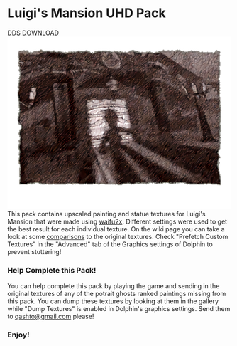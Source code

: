 # Luigi's Mansion UHD Pack
[DDS DOWNLOAD](https://drive.google.com/open?id=1eTzVwCwv1VCvWBV8_sKOla4rFmTDmaEh)
![](https://raw.githubusercontent.com/quinton-ashley/Luigis_Mansion_UHD_Pack/master/GLM/menus/tex1_416x320_24f18efbcc5c384d_14.png)  
This pack contains upscaled painting and statue textures for Luigi's Mansion that were made using [waifu2x](http://waifu2x.udp.jp).  Different settings were used to get the best result for each individual texture.  On the wiki page you can take a look at some [comparisons](https://github.com/quinton-ashley/Luigis_Mansion_UHD_Pack/wiki) to the original textures.  Check "Prefetch Custom Textures" in the "Advanced" tab of the Graphics settings of Dolphin to prevent stuttering!
### Help Complete this Pack!
You can help complete this pack by playing the game and sending in the original textures of any of the potrait ghosts ranked paintings missing from this pack. You can dump these textures by looking at them in the gallery while "Dump Textures" is enabled in Dolphin's graphics settings. Send them to qashto@gmail.com please!
### Enjoy!

